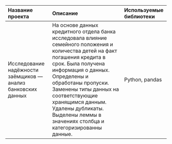 | Название проекта      | Описание               | Используемые библиотеки |
| :------------- |:------------------| :-----|
| Исследование надёжности заёмщиков — анализ банковских данных     | На основе данных кредитного отдела банка исследовала влияние семейного положения и количества детей на факт погашения кредита в срок. Была получена информация о данных. Определены и обработаны пропуски. Заменены типы данных на соответствующие хранящимся данным. Удалены дубликаты. Выделены леммы в значениях столбца и категоризированны данные.|Python, pandas|
